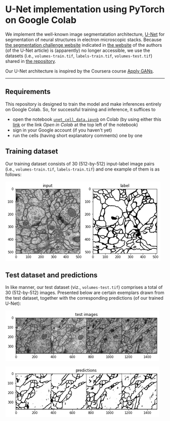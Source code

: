 # U-Net implementation using PyTorch on Google Colab

We implement the well-known image segmentatation architecture, [U-Net](https://arxiv.org/abs/1505.04597) for segmentation of neural structures in electron microscopic stacks.
Because [the segmentation challenge website](brainiac2.mit.edu/isbi_challenge/) indicated in 
[the website](https://lmb.informatik.uni-freiburg.de/people/ronneber/u-net/) 
of the authors (of the U-Net article) is (apparently) no longer accessible, we use the datasets (i.e., `volumes-train.tif`, `labels-train.tif`, `volumes-test.tif`) shared in [the repository](https://github.com/zhixuhao/unet/tree/master/data/membrane).

Our U-Net architecture is inspired by the Coursera course [Apply GANs](https://www.coursera.org/learn/apply-generative-adversarial-networks-gans/home/week/2).

---

## Requirements
This repository is designed to train the model and make inferences entirely on Google Colab. So, for successful training and inference, it suffices to

- open the notebook [`unet_cell_data.ipynb`](https://github.com/byrkbrk/unet-implementation/blob/22248e94a769afd2894ad695b7c64d89cfaaeadc/unet_cell_data.ipynb) 
on Colab (by using either this [link](https://colab.research.google.com/github/byrkbrk/unet-implementation/blob/main/unet_cell_data.ipynb) or the link *Open in Colab* at the top left of the notebook)
- sign in your Google account (if you haven't yet)
- run the cells (having short explanatory comments) one by one

## Training dataset

Our training dataset consists of 30 (512-by-512) input-label image pairs (i.e., `volumes-train.tif`, `labels-train.tif`) and one example of them is as follows:

![input-label-pair](./images-for-readme/input-label-pair.png)

## Test dataset and predictions

In like manner, our test dataset (viz., `volumes-test.tif`) comprises a total of 30 (512-by-512) images. Presented below are certain exemplars drawn from the test dataset, together with the corresponding predictions (of our trained U-Net):

![test-images](./images-for-readme/test-images.png)

![predictions](./images-for-readme/predictions.png)
